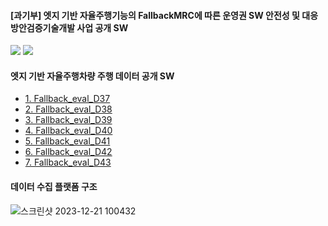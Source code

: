 #### [과기부] 엣지 기반 자율주행기능의 FallbackMRC에 따른 운영권 SW 안전성 및 대응방안검증기술개발 사업 공개 SW

<img src="https://github.com/dudtj7476/FallbackMRC/assets/87180836/d9a3bb1b-9e5a-4df0-ab0f-94dfd034db0b">
<img src="https://github.com/dudtj7476/FallbackMRC/assets/87180836/a2d8f4ce-986a-4a57-93b9-60be1ee910ca">

#### 엣지 기반 자율주행차량 주행 데이터 공개 SW

 - <a href="https://gofile.me/7eXA5/YcLUFOxPv" > 1. Fallback_eval_D37</a>
 - <a href="https://gofile.me/7eXA5/w4NqPEg0Y" > 2. Fallback_eval_D38</a>
 - <a href="https://gofile.me/7eXA5/dNPq4GNFJ" > 3. Fallback_eval_D39</a>
 - <a href="https://gofile.me/7eXA5/ohtDn4f8W" > 4. Fallback_eval_D40</a>
 - <a href="https://gofile.me/7eXA5/nEeprC2gy" > 5. Fallback_eval_D41</a>
 - <a href="https://gofile.me/7eXA5/pfYu1XlB7" > 6. Fallback_eval_D42</a>
 - <a href="https://gofile.me/7eXA5/h6yAC57x4" > 7. Fallback_eval_D43</a>

#### 데이터 수집 플랫폼 구조
![스크린샷 2023-12-21 100432](https://github.com/dudtj7476/FallbackMRC/assets/87180836/fa3e8562-d051-424c-b085-23da6ccf19d6)


